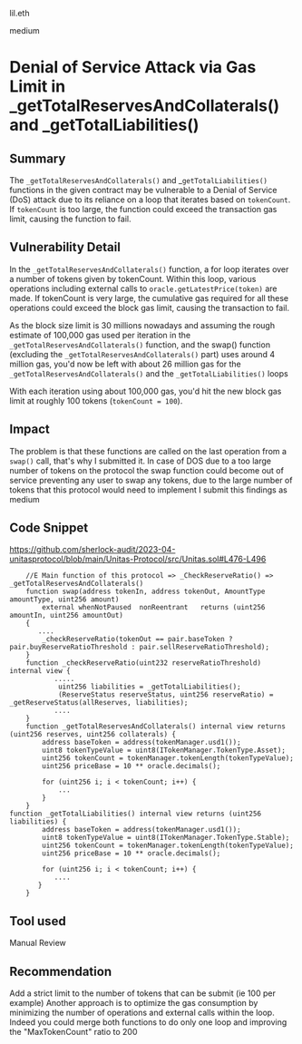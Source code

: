 lil.eth

medium

# Denial of Service Attack via Gas Limit in _getTotalReservesAndCollaterals() and _getTotalLiabilities()

## Summary

The `_getTotalReservesAndCollaterals()` and _`getTotalLiabilities()` functions in the given contract may be vulnerable to a Denial of Service (DoS) attack due to its reliance on a loop that iterates based on `tokenCount`. If `tokenCount` is too large, the function could exceed the transaction gas limit, causing the function to fail.

## Vulnerability Detail
 In the `_getTotalReservesAndCollaterals()` function, a for loop iterates over a number of tokens given by tokenCount. Within this loop, various operations including external calls to `oracle.getLatestPrice(token)` are made. If tokenCount is very large, the cumulative gas required for all these operations could exceed the block gas limit, causing the transaction to fail.

As the block size limit is 30 millions nowadays and assuming the rough estimate of 100,000 gas used per iteration in the `_getTotalReservesAndCollaterals()` function, and the swap() function (excluding the `_getTotalReservesAndCollaterals()` part) uses around 4 million gas, you'd now be left with about 26 million gas for the `_getTotalReservesAndCollaterals()`  and the `_getTotalLiabilities()` loops

With each iteration using about 100,000 gas, you'd hit the new block gas limit at roughly 100 tokens (`tokenCount = 100`).

## Impact

The problem is that these functions are called on the last operation from a `swap()` call, that's why I submitted it.
In case of DOS due to a too large number of tokens on the protocol the swap function could become out of service preventing any user to swap any tokens, due to the large number of tokens that this protocol would need to implement I submit this findings as medium

## Code Snippet
https://github.com/sherlock-audit/2023-04-unitasprotocol/blob/main/Unitas-Protocol/src/Unitas.sol#L476-L496
```solidity
    //E Main function of this protocol => _CheckReserveRatio() => _getTotalReservesAndCollaterals()
    function swap(address tokenIn, address tokenOut, AmountType amountType, uint256 amount)
        external whenNotPaused  nonReentrant   returns (uint256 amountIn, uint256 amountOut)
    {
       ....
        _checkReserveRatio(tokenOut == pair.baseToken ? pair.buyReserveRatioThreshold : pair.sellReserveRatioThreshold);
    }
    function _checkReserveRatio(uint232 reserveRatioThreshold) internal view {
           .....
            uint256 liabilities = _getTotalLiabilities();
            (ReserveStatus reserveStatus, uint256 reserveRatio) = _getReserveStatus(allReserves, liabilities);
           ....
    }
    function _getTotalReservesAndCollaterals() internal view returns (uint256 reserves, uint256 collaterals) {
        address baseToken = address(tokenManager.usd1());
        uint8 tokenTypeValue = uint8(ITokenManager.TokenType.Asset);
        uint256 tokenCount = tokenManager.tokenLength(tokenTypeValue);
        uint256 priceBase = 10 ** oracle.decimals();

        for (uint256 i; i < tokenCount; i++) {
            ...
        }
    }
function _getTotalLiabilities() internal view returns (uint256 liabilities) {
        address baseToken = address(tokenManager.usd1());
        uint8 tokenTypeValue = uint8(ITokenManager.TokenType.Stable);
        uint256 tokenCount = tokenManager.tokenLength(tokenTypeValue);
        uint256 priceBase = 10 ** oracle.decimals();

        for (uint256 i; i < tokenCount; i++) {
           ....
       }
    }
```

## Tool used

Manual Review

## Recommendation

Add a strict limit to the number of tokens that can be submit (ie 100 per example)
Another approach is to optimize the gas consumption by minimizing the number of operations and external calls within the loop. Indeed you could merge both functions to do only one loop and improving the "MaxTokenCount" ratio to 200